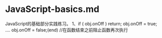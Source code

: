 # JavaScript-basics.md
JavaScript的基础部分实践练习。
1、if ( obj.onOff ) return; 
        obj.onOff = true; 
        .... 
        obj.onOff = false;(end)
   //在函数结束之前阻止函数再次执行